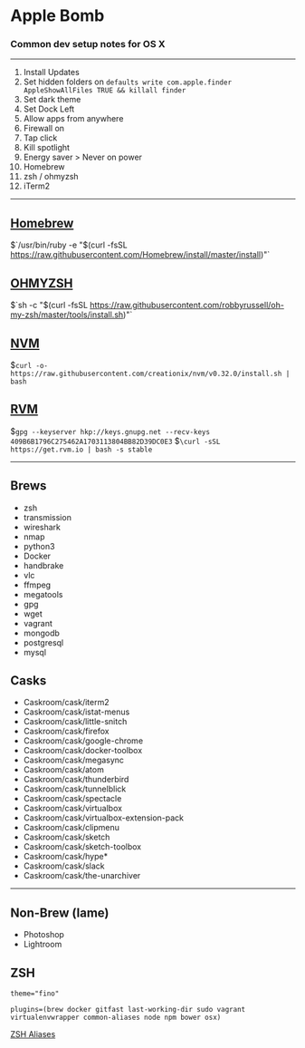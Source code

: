# Apple Bomb
### Common dev setup notes for OS X
---

1. Install Updates
2. Set hidden folders on
`defaults write com.apple.finder AppleShowAllFiles TRUE && killall finder`
3. Set dark theme
4. Set Dock Left
5. Allow apps from anywhere
6. Firewall on
7. Tap click
8. Kill spotlight
9. Energy saver > Never on power
1. Homebrew
1. zsh / ohmyzsh
1. iTerm2

---
## [**Homebrew**](http://brew.sh/index.html)

$`/usr/bin/ruby -e "$(curl -fsSL https://raw.githubusercontent.com/Homebrew/install/master/install)"`

## [**OHMYZSH**](https://github.com/robbyrussell/oh-my-zsh)

$`sh -c "$(curl -fsSL https://raw.githubusercontent.com/robbyrussell/oh-my-zsh/master/tools/install.sh)"`

## [**NVM**](https://github.com/creationix/nvm)

$`curl -o- https://raw.githubusercontent.com/creationix/nvm/v0.32.0/install.sh | bash`

## [**RVM**](https://rvm.io/)

$`gpg --keyserver hkp://keys.gnupg.net --recv-keys 409B6B1796C275462A1703113804BB82D39DC0E3`
$`\curl -sSL https://get.rvm.io | bash -s stable`

---

## **Brews**
- zsh
- transmission
- wireshark
- nmap
- python3
- Docker
- handbrake
- vlc
- ffmpeg
- megatools
- gpg
- wget
- vagrant
- mongodb
- postgresql
- mysql


## **Casks**
- Caskroom/cask/iterm2
- Caskroom/cask/istat-menus
- Caskroom/cask/little-snitch
- Caskroom/cask/firefox
- Caskroom/cask/google-chrome
- Caskroom/cask/docker-toolbox
- Caskroom/cask/megasync
- Caskroom/cask/atom
- Caskroom/cask/thunderbird
- Caskroom/cask/tunnelblick
- Caskroom/cask/spectacle
- Caskroom/cask/virtualbox
- Caskroom/cask/virtualbox-extension-pack
- Caskroom/cask/clipmenu
- Caskroom/cask/sketch
- Caskroom/cask/sketch-toolbox
- Caskroom/cask/hype*
- Caskroom/cask/slack
- Caskroom/cask/the-unarchiver

---

## **Non-Brew** (lame)

- Photoshop
- Lightroom

## **ZSH**
`theme="fino"`

`plugins=(brew docker gitfast last-working-dir sudo vagrant virtualenvwrapper common-aliases node npm bower osx)`

[ZSH Aliases](aliases.md)

